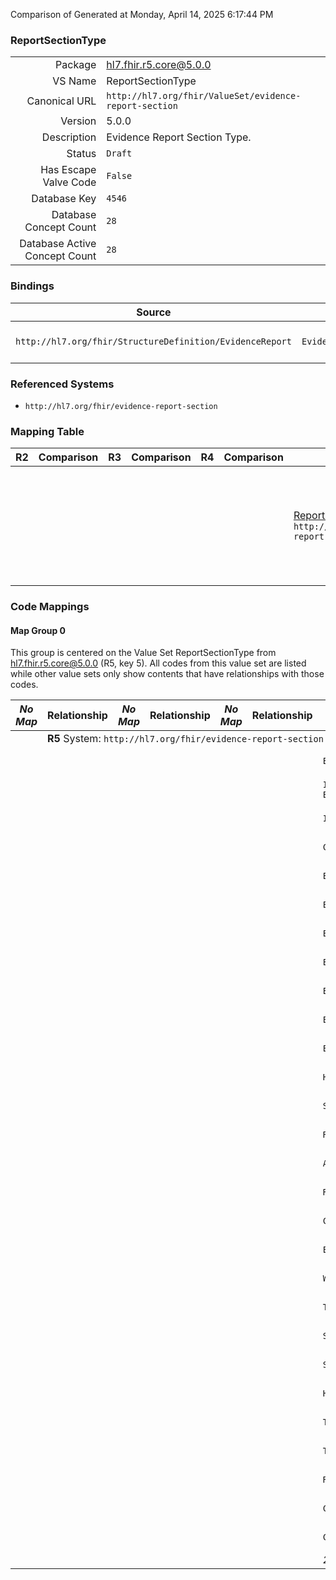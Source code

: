 Comparison of 
Generated at Monday, April 14, 2025 6:17:44 PM

### ReportSectionType

|      |     |
| ---: | --- |
| Package | hl7.fhir.r5.core@5.0.0 |
| VS Name | ReportSectionType |
| Canonical URL | `http://hl7.org/fhir/ValueSet/evidence-report-section` |
| Version | 5.0.0 |
| Description | Evidence Report Section Type. |
| Status | `Draft` |
| Has Escape Valve Code | `False` |
| Database Key | `4546` |
| Database Concept Count | `28` |
| Database Active Concept Count | `28` |
### Bindings

| Source | Element | Binding | Strength | Element Short |
| ------ | ------- | ------- | -------- | ------------- |
| `http://hl7.org/fhir/StructureDefinition/EvidenceReport` | `EvidenceReport.section.focus` | `http://hl7.org/fhir/ValueSet/evidence-report-section` | `Extensible` | Classification of section (recommended) |

### Referenced Systems

* `http://hl7.org/fhir/evidence-report-section`
### Mapping Table

| R2 | Comparison | R3 | Comparison | R4 | Comparison | R4B | Comparison | R5
| --- | --- | --- | --- | --- | --- | --- | --- | ---
| | | | | | | [ReportSectionType](/docs/R4B/ValueSets/ReportSectionType.md)<br/> `http://hl7.org/fhir/ValueSet/evidence-report-section\|4.3.0` | →→→→→→→<br/>``<br/>- DBKey: `887`<br/>- Reviewed: `n/a`<br/>- By: `n/a`<br/>- Identical: `False`<br/>→→→→→→→<hr/>←←←←←←←<br/>``<br/>- DBKey: `1148`<br/>- Reviewed: `n/a`<br/>- By: `n/a`<br/>- Identical: `False`<br/>←←←←←←←| [ReportSectionType](/docs/R5/ValueSets/ReportSectionType.md)<br/> `http://hl7.org/fhir/ValueSet/evidence-report-section\|5.0.0` 

### Code Mappings


#### Map Group 0

This group is centered on the Value Set ReportSectionType from hl7.fhir.r5.core@5.0.0 (R5, key 5).
All codes from this value set are listed while other value sets only show contents that have relationships with those codes.

| *No Map* | Relationship | *No Map* | Relationship | *No Map* | Relationship | [R4B ReportSectionType](/docs/R4B/ValueSets/ReportSectionType.md)| Relationship | R5 ReportSectionType
| --- | --- | --- | --- | --- | --- | --- | --- | ---
| <td colspan="8">**R5** System: `http://hl7.org/fhir/evidence-report-section`
| | | | | | | `Evidence`| _Equivalent_ <br/>(8254/10559)| **`Evidence`**
| | | | | | | `Intervention-group-alone-Evidence`| _Equivalent_ <br/>(8255/10560)| **`Intervention-group-alone-Evidence`**
| | | | | | | `Intervention-vs-Control-Evidence`| _Equivalent_ <br/>(8252/10557)| **`Intervention-vs-Control-Evidence`**
| | | | | | | `Control-group-alone-Evidence`| _Equivalent_ <br/>(8261/10566)| **`Control-group-alone-Evidence`**
| | | | | | | `EvidenceVariable`| _Equivalent_ <br/>(8262/10567)| **`EvidenceVariable`**
| | | | | | | `EvidenceVariable-observed`| _Equivalent_ <br/>(8253/10558)| **`EvidenceVariable-observed`**
| | | | | | | `EvidenceVariable-intended`| _Equivalent_ <br/>(8265/10570)| **`EvidenceVariable-intended`**
| | | | | | | `EvidenceVariable-population`| _Equivalent_ <br/>(8269/10574)| **`EvidenceVariable-population`**
| | | | | | | `EvidenceVariable-exposure`| _Equivalent_ <br/>(8276/10581)| **`EvidenceVariable-exposure`**
| | | | | | | `EvidenceVariable-outcome`| _Equivalent_ <br/>(8259/10564)| **`EvidenceVariable-outcome`**
| | | | | | | `Efficacy-outcomes`| _Equivalent_ <br/>(8257/10562)| **`Efficacy-outcomes`**
| | | | | | | `Harms-outcomes`| _Equivalent_ <br/>(8268/10573)| **`Harms-outcomes`**
| | | | | | | `SampleSize`| _Equivalent_ <br/>(8267/10572)| **`SampleSize`**
| | | | | | | `References`| _Equivalent_ <br/>(8271/10576)| **`References`**
| | | | | | | `Assertion`| _Equivalent_ <br/>(8260/10565)| **`Assertion`**
| | | | | | | `Reasons`| _Equivalent_ <br/>(8263/10568)| **`Reasons`**
| | | | | | | `Certainty-of-Evidence`| _Equivalent_ <br/>(8272/10577)| **`Certainty-of-Evidence`**
| | | | | | | `Evidence-Classifier`| _Equivalent_ <br/>(8273/10578)| **`Evidence-Classifier`**
| | | | | | | `Warnings`| _Equivalent_ <br/>(8275/10580)| **`Warnings`**
| | | | | | | `Text-Summary`| _Equivalent_ <br/>(8250/10555)| **`Text-Summary`**
| | | | | | | `SummaryOfBodyOfEvidenceFindings`| _Equivalent_ <br/>(8264/10569)| **`SummaryOfBodyOfEvidenceFindings`**
| | | | | | | `SummaryOfIndividualStudyFindings`| _Equivalent_ <br/>(8277/10582)| **`SummaryOfIndividualStudyFindings`**
| | | | | | | `Header`| _Equivalent_ <br/>(8270/10575)| **`Header`**
| | | | | | | `Tables`| _Equivalent_ <br/>(8256/10561)| **`Tables`**
| | | | | | | `Table`| _Equivalent_ <br/>(8258/10563)| **`Table`**
| | | | | | | `Row-Headers`| _Equivalent_ <br/>(8251/10556)| **`Row-Headers`**
| | | | | | | `Column-Header`| _Equivalent_ <br/>(8266/10571)| **`Column-Header`**
| | | | | | | `Column-Headers`| _Equivalent_ <br/>(8274/10579)| **`Column-Headers`**
| | | | | | | *28 of 28 codes used* | | *28 of 28 codes used* 

